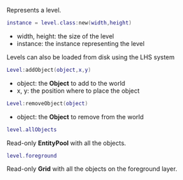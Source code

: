 Represents a level.


```Lua
instance = level.class:new(width,height)
```
- width, height: the size of the level
- instance: the instance representing the level

Levels can also be loaded from disk using the LHS system

```Lua
Level:addObject(object,x,y)
```
- object: the __Object__ to add to the world
- x, y: the position where to place the object

```Lua
Level:removeObject(object)
```
- object: the __Object__ to remove from the world

```Lua
level.allObjects
```
Read-only __EntityPool__ with all the objects.

```Lua
level.foreground
```
Read-only __Grid__ with all the objects on the foreground layer.
